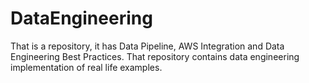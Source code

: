 # DataEngineering
That is a repository, it has Data Pipeline, AWS Integration and Data Engineering Best Practices.
That repository contains data engineering implementation of real life examples.